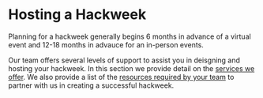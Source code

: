 # Hosting a Hackweek

Planning for a hackweek generally begins 6 months in advance of a virtual event and 12-18 months in advauce for an in-person events.

Our team offers several levels of support to assist you in deisgning and hosting your hackweek. In this section we provide detail on the [services we offer](services.md). We also provide a list of the [resources required by your team](expectations.md) to partner with us in creating a successful hackweek.  
